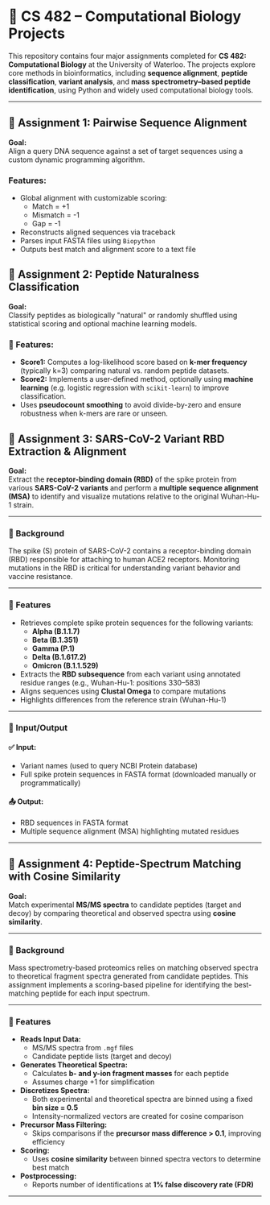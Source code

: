 # 🧬 CS 482 – Computational Biology Projects

This repository contains four major assignments completed for **CS 482: Computational Biology** at the University of Waterloo. The projects explore core methods in bioinformatics, including **sequence alignment**, **peptide classification**, **variant analysis**, and **mass spectrometry–based peptide identification**, using Python and widely used computational biology tools.

---

## 📁 Assignment 1: Pairwise Sequence Alignment

**Goal:**  
Align a query DNA sequence against a set of target sequences using a custom dynamic programming algorithm.

### Features:
- Global alignment with customizable scoring:
  - Match = +1  
  - Mismatch = -1  
  - Gap = -1
- Reconstructs aligned sequences via traceback
- Parses input FASTA files using `Biopython`
- Outputs best match and alignment score to a text file

## 📁 Assignment 2: Peptide Naturalness Classification

**Goal:**  
Classify peptides as biologically "natural" or randomly shuffled using statistical scoring and optional machine learning models.

### 🔧 Features:
- **Score1:** Computes a log-likelihood score based on **k-mer frequency** (typically k=3) comparing natural vs. random peptide datasets.
- **Score2:** Implements a user-defined method, optionally using **machine learning** (e.g. logistic regression with `scikit-learn`) to improve classification.
- Uses **pseudocount smoothing** to avoid divide-by-zero and ensure robustness when k-mers are rare or unseen.
## 📁 Assignment 3: SARS-CoV-2 Variant RBD Extraction & Alignment

**Goal:**  
Extract the **receptor-binding domain (RBD)** of the spike protein from various **SARS-CoV-2 variants** and perform a **multiple sequence alignment (MSA)** to identify and visualize mutations relative to the original Wuhan-Hu-1 strain.

---

### 🔬 Background

The spike (S) protein of SARS-CoV-2 contains a receptor-binding domain (RBD) responsible for attaching to human ACE2 receptors. Monitoring mutations in the RBD is critical for understanding variant behavior and vaccine resistance.

---

### 🔧 Features

- Retrieves complete spike protein sequences for the following variants:
  - **Alpha (B.1.1.7)**
  - **Beta (B.1.351)**
  - **Gamma (P.1)**
  - **Delta (B.1.617.2)**
  - **Omicron (B.1.1.529)**
- Extracts the **RBD subsequence** from each variant using annotated residue ranges (e.g., Wuhan-Hu-1: positions 330–583)
- Aligns sequences using **Clustal Omega** to compare mutations
- Highlights differences from the reference strain (Wuhan-Hu-1)

---

### 📄 Input/Output

#### ✅ Input:
- Variant names (used to query NCBI Protein database)
- Full spike protein sequences in FASTA format (downloaded manually or programmatically)

#### 📤 Output:
- RBD sequences in FASTA format
- Multiple sequence alignment (MSA) highlighting mutated residues

---
## 📁 Assignment 4: Peptide-Spectrum Matching with Cosine Similarity

**Goal:**  
Match experimental **MS/MS spectra** to candidate peptides (target and decoy) by comparing theoretical and observed spectra using **cosine similarity**.

---

### 🔬 Background

Mass spectrometry-based proteomics relies on matching observed spectra to theoretical fragment spectra generated from candidate peptides. This assignment implements a scoring-based pipeline for identifying the best-matching peptide for each input spectrum.

---

### 🔧 Features

- **Reads Input Data:**
  - MS/MS spectra from `.mgf` files
  - Candidate peptide lists (target and decoy)
- **Generates Theoretical Spectra:**
  - Calculates **b- and y-ion fragment masses** for each peptide
  - Assumes charge +1 for simplification
- **Discretizes Spectra:**
  - Both experimental and theoretical spectra are binned using a fixed **bin size = 0.5**
  - Intensity-normalized vectors are created for cosine comparison
- **Precursor Mass Filtering:**
  - Skips comparisons if the **precursor mass difference > 0.1**, improving efficiency
- **Scoring:**
  - Uses **cosine similarity** between binned spectra vectors to determine best match
- **Postprocessing:**
  - Reports number of identifications at **1% false discovery rate (FDR)**

---
